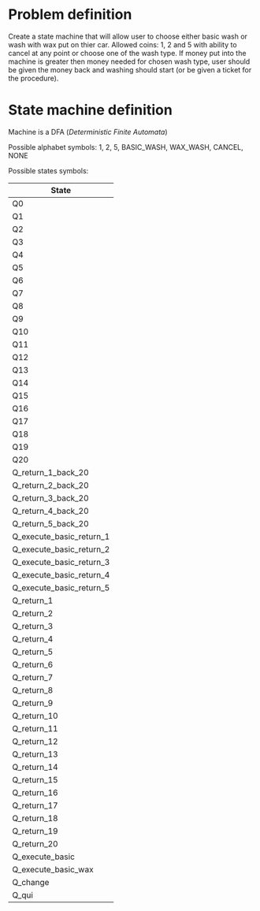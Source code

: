 # Problem definition
Create a state machine that will allow user to choose either basic wash
or wash with wax put on thier car.
Allowed coins: 1, 2 and 5 with ability to cancel at any point or choose one of the wash type.
If money put into the machine is greater then money needed for chosen wash type,
user should be given the money back and washing should start (or be given a ticket for the procedure).

# State machine definition
Machine is a DFA (*Deterministic Finite Automata*)

Possible alphabet symbols:
1, 2, 5, BASIC_WASH, WAX_WASH, CANCEL, NONE

Possible states symbols:

| State |
|---|
| Q0 |
| Q1 |
| Q2 |
| Q3 |
| Q4 |
| Q5 |
| Q6 |
| Q7 |
| Q8 |
| Q9 |
| Q10 |
| Q11 |
| Q12 |
| Q13 |
| Q14 |
| Q15 |
| Q16 |
| Q17 |
| Q18 |
| Q19 |
| Q20 |
| Q_return_1_back_20 |
| Q_return_2_back_20 |
| Q_return_3_back_20 |
| Q_return_4_back_20 |
| Q_return_5_back_20 |
| Q_execute_basic_return_1 |
| Q_execute_basic_return_2 |
| Q_execute_basic_return_3 |
| Q_execute_basic_return_4 |
| Q_execute_basic_return_5 |
| Q_return_1 |
| Q_return_2 |
| Q_return_3 |
| Q_return_4 |
| Q_return_5 |
| Q_return_6 |
| Q_return_7 |
| Q_return_8 |
| Q_return_9 |
| Q_return_10 |
| Q_return_11 |
| Q_return_12 |
| Q_return_13 |
| Q_return_14 |
| Q_return_15 |
| Q_return_16 |
| Q_return_17 |
| Q_return_18 |
| Q_return_19 |
| Q_return_20 |
| Q_execute_basic |
| Q_execute_basic_wax |
| Q_change |
| Q_qui |